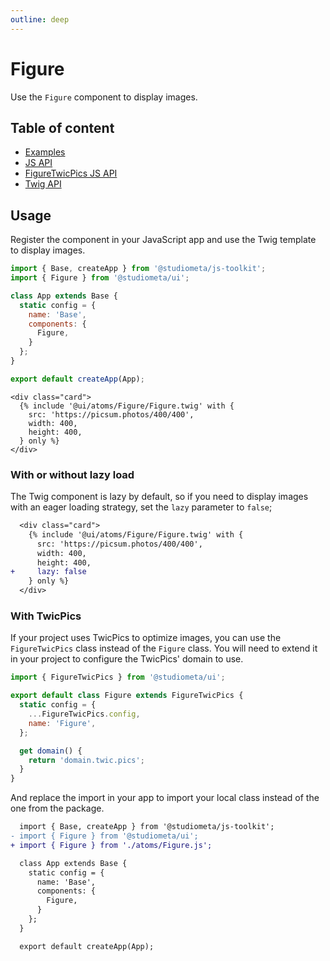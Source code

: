 ```yaml
---
outline: deep
---
```


# Figure <Badges :texts="badges" />

<script setup>
  import pkg from '@studiometa/ui/atoms/Figure/package.json';
  const badges = [`v${pkg.version}`, 'Twig', 'JS'];
</script>

Use the `Figure` component to display images.

## Table of content

- [Examples](./examples.html)
- [JS API](./js-api.html)
- [FigureTwicPics JS API](./twicpics-js-api.html)
- [Twig API](./twig-api.html)

## Usage

Register the component in your JavaScript app and use the Twig template to display images.

```js {2,8}
import { Base, createApp } from '@studiometa/js-toolkit';
import { Figure } from '@studiometa/ui';

class App extends Base {
  static config = {
    name: 'Base',
    components: {
      Figure,
    }
  };
}

export default createApp(App);
```
```twig
<div class="card">
  {% include '@ui/atoms/Figure/Figure.twig' with {
    src: 'https://picsum.photos/400/400',
    width: 400,
    height: 400,
  } only %}
</div>
```

### With or without lazy load

The Twig component is lazy by default, so if you need to display images with an eager loading strategy, set the `lazy` parameter to `false`;

```diff
  <div class="card">
    {% include '@ui/atoms/Figure/Figure.twig' with {
      src: 'https://picsum.photos/400/400',
      width: 400,
      height: 400,
+     lazy: false
    } only %}
  </div>
```

### With TwicPics

If your project uses TwicPics to optimize images, you can use the `FigureTwicPics` class instead of the `Figure` class. You will need to extend it in your project to configure the TwicPics' domain to use.

```js
import { FigureTwicPics } from '@studiometa/ui';

export default class Figure extends FigureTwicPics {
  static config = {
    ...FigureTwicPics.config,
    name: 'Figure',
  };

  get domain() {
    return 'domain.twic.pics';
  }
}
```

And replace the import in your app to import your local class instead of the one from the package.

```diff
  import { Base, createApp } from '@studiometa/js-toolkit';
- import { Figure } from '@studiometa/ui';
+ import { Figure } from './atoms/Figure.js';

  class App extends Base {
    static config = {
      name: 'Base',
      components: {
        Figure,
      }
    };
  }

  export default createApp(App);
```
